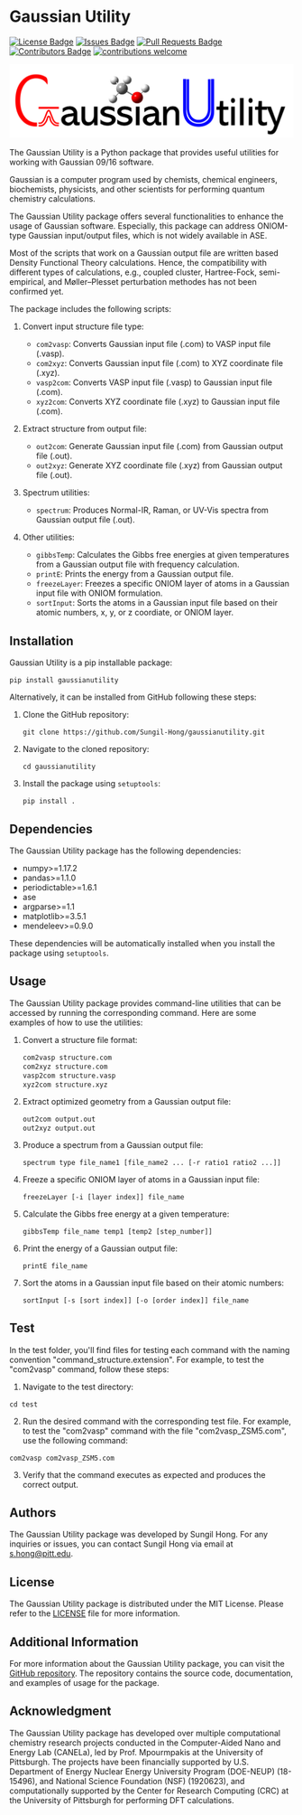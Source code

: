 # Gaussian Utility

[![License Badge](https://img.shields.io/github/license/Sungil-Hong/gaussianutility)](https://github.com/loevlie/GPT4Readability/blob/main/LICENSE)
[![Issues Badge](https://img.shields.io/github/issues/Sungil-Hong/gaussianutility)](https://github.com/loevlie/GPT4Readability/issues)
[![Pull Requests Badge](https://img.shields.io/github/issues-pr/Sungil-Hong/gaussianutility)](https://github.com/loevlie/GPT4Readability/pulls)
[![Contributors Badge](https://img.shields.io/github/contributors/Sungil-Hong/gaussianutility)](https://github.com/loevlie/GPT4Readability/graphs/contributors)
[![contributions welcome](https://img.shields.io/badge/contributions-welcome-brightgreen.svg?style=flat)](https://github.com/dwyl/esta/issues)

![Logo](GaussianUtility_Logo.png)

The Gaussian Utility is a Python package that provides useful utilities for working with Gaussian 09/16 software. 

Gaussian is a computer program used by chemists, chemical engineers, biochemists, physicists, and other scientists for performing quantum chemistry calculations.

The Gaussian Utility package offers several functionalities to enhance the usage of Gaussian software.
Especially, this package can address ONIOM-type Gaussian input/output files, which is not widely available in ASE.

Most of the scripts that work on a Gaussian output file are written based Density Functional Theory calculations.
Hence, the compatibility with different types of calculations, e.g., coupled cluster, Hartree-Fock, semi-empirical, and Møller–Plesset perturbation methodes has not been confirmed yet.

The package includes the following scripts:

1. Convert input structure file type:
   - `com2vasp`: Converts Gaussian input file (.com) to VASP input file (.vasp).
   - `com2xyz`: Converts Gaussian input file (.com) to XYZ coordinate file (.xyz).
   - `vasp2com`: Converts VASP input file (.vasp) to Gaussian input file (.com).
   - `xyz2com`: Converts XYZ coordinate file (.xyz) to Gaussian input file (.com).
   
2. Extract structure from output file:
   - `out2com`: Generate Gaussian input file (.com) from Gaussian output file (.out).
   - `out2xyz`: Generate XYZ coordinate file (.xyz) from Gaussian output file (.out).

3. Spectrum utilities:
   - `spectrum`: Produces Normal-IR, Raman, or UV-Vis spectra from Gaussian output file (.out).

4. Other utilities:
   - `gibbsTemp`: Calculates the Gibbs free energies at given temperatures from a Gaussian output file with frequency calculation.
   - `printE`: Prints the energy from a Gaussian output file.
   - `freezeLayer`: Freezes a specific ONIOM layer of atoms in a Gaussian input file with ONIOM formulation.
   - `sortInput`: Sorts the atoms in a Gaussian input file based on their atomic numbers, x, y, or z coordiate, or ONIOM layer.

## Installation

Gaussian Utility is a pip installable package:
   ```
   pip install gaussianutility
   ```

Alternatively, it can be installed from GitHub following these steps:

1. Clone the GitHub repository:
   ```
   git clone https://github.com/Sungil-Hong/gaussianutility.git
   ```

2. Navigate to the cloned repository:
   ```
   cd gaussianutility
   ```

3. Install the package using `setuptools`:
   ```
   pip install .
   ```

## Dependencies

The Gaussian Utility package has the following dependencies:

- numpy>=1.17.2
- pandas>=1.1.0
- periodictable>=1.6.1
- ase
- argparse>=1.1
- matplotlib>=3.5.1
- mendeleev>=0.9.0

These dependencies will be automatically installed when you install the package using `setuptools`.

## Usage

The Gaussian Utility package provides command-line utilities that can be accessed by running the corresponding command.
Here are some examples of how to use the utilities:

1. Convert a structure file format:
   ```
   com2vasp structure.com
   com2xyz structure.com
   vasp2com structure.vasp
   xyz2com structure.xyz
   ```

2. Extract optimized geometry from a Gaussian output file:
   ```
   out2com output.out
   out2xyz output.out
   ```

3. Produce a spectrum from a Gaussian output file:
   ```
   spectrum type file_name1 [file_name2 ... [-r ratio1 ratio2 ...]]
   ```

4. Freeze a specific ONIOM layer of atoms in a Gaussian input file:
   ```
   freezeLayer [-i [layer index]] file_name
   ```

5. Calculate the Gibbs free energy at a given temperature:
   ```
   gibbsTemp file_name temp1 [temp2 [step_number]]
   ```

6. Print the energy of a Gaussian output file:
   ```
   printE file_name
   ```

7. Sort the atoms in a Gaussian input file based on their atomic numbers:
    ```
    sortInput [-s [sort index]] [-o [order index]] file_name
    ```
## Test
In the test folder, you'll find files for testing each command with the naming convention "command_structure.extension". For example, to test the "com2vasp" command, follow these steps:
1. Navigate to the test directory:

```
cd test
```

2. Run the desired command with the corresponding test file. For example, to test the "com2vasp" command with the file "com2vasp_ZSM5.com", use the following command:
```
com2vasp com2vasp_ZSM5.com
```

3. Verify that the command executes as expected and produces the correct output.

## Authors

The Gaussian Utility package was developed by Sungil Hong. For any inquiries or issues, you can contact Sungil Hong via email at s.hong@pitt.edu.

## License

The Gaussian Utility package is distributed under the MIT License. Please refer to the [LICENSE](LICENSE) file for more information.

## Additional Information

For more information about the Gaussian Utility package, you can visit the [GitHub repository](https://github.com/Sungil-Hong/gaussianutility). The repository contains the source code, documentation, and examples of usage for the package.

## Acknowledgment

The Gaussian Utility package has developed over multiple computational chemistry research projects conducted in the Computer-Aided Nano and Energy Lab (CANELa), led by Prof. Mpourmpakis at the University of Pittsburgh.
The projects have been financially supported by U.S. Department of Energy Nuclear Energy University Program (DOE-NEUP) (18-15496), and National Science Foundation (NSF) (1920623),
and computationally supported by the Center for Research Computing (CRC) at the University of Pittsburgh for performing DFT calculations.

